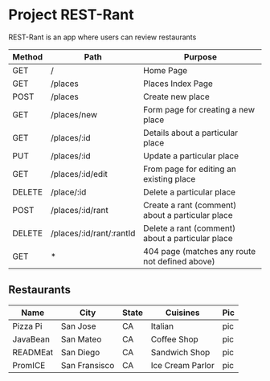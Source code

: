# Project REST-Rant

REST-Rant is an app where users can review restaurants

| Method | Path                     | Purpose                                          |
|--------|--------------------------|--------------------------------------------------|
| GET    | /                        | Home Page                                        |
| GET    | /places                  | Places Index Page                                |
| POST   | /places                  | Create new place                                 |
| GET    | /places/new              | Form page for creating a new place               |
| GET    | /places/:id              | Details about a particular place                 |
| PUT    | /places/:id              | Update a particular place                        |
| GET    | /places/:id/edit         | From page for editing an existing place          |
| DELETE | /place/:id               | Delete a particular place                        |
| POST   | /places/:id/rant         | Create a rant (comment) about a particular place |
| DELETE | /places/:id/rant/:rantId | Delete a rant (comment) about a particular place |
| GET    | *                        | 404 page (matches any route not defined above)   |

## Restaurants
| Name     | City          | State | Cuisines         | Pic |
|----------|---------------|-------|------------------|-----|
| Pizza Pi | San Jose      | CA    | Italian          | pic |
| JavaBean | San Mateo     | CA    | Coffee Shop      | pic |
| READMEat | San Diego     | CA    | Sandwich Shop    | pic |
| PromICE  | San Fransisco | CA    | Ice Cream Parlor | pic |